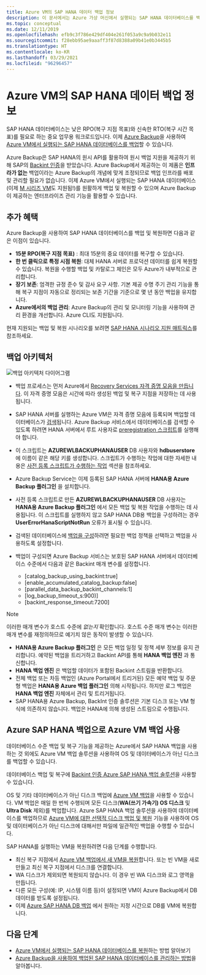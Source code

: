 ```yaml
---
title: Azure VM의 SAP HANA 데이터 백업 정보
description: 이 문서에서는 Azure 가상 머신에서 실행되는 SAP HANA 데이터베이스를 백업하는 방법에 대해 알아봅니다.
ms.topic: conceptual
ms.date: 12/11/2019
ms.openlocfilehash: efb9c3f786e429df404e261f053a9c9a9b032e11
ms.sourcegitcommit: f28ebb95ae9aaaff3f87d8388a09b41e0b3445b5
ms.translationtype: HT
ms.contentlocale: ko-KR
ms.lasthandoff: 03/29/2021
ms.locfileid: "96296457"
---
```

# <a name="about-sap-hana-database-backup-in-azure-vms"></a>Azure VM의 SAP HANA 데이터 백업 정보

SAP HANA 데이터베이스는 낮은 RPO(복구 지점 목표)와 신속한 RTO(복구 시간 목표)를 필요로 하는 중요 업무용 워크로드입니다. 이제 [Azure Backup](./backup-overview.md)을 사용하여 [Azure VM에서 실행되는 SAP HANA 데이터베이스를 백업](./tutorial-backup-sap-hana-db.md)할 수 있습니다.

Azure Backup은 SAP HANA의 원시 API를 활용하여 원시 백업 지원을 제공하기 위해 SAP의 [Backint 인증](https://www.sap.com/dmc/exp/2013_09_adpd/enEN/#/d/solutions?id=8f3fd455-a2d7-4086-aa28-51d8870acaa5)을 받았습니다. Azure Backup에서 제공하는 이 제품은 **인프라가 없는** 백업이라는 Azure Backup의 개념에 맞게 조정되므로 백업 인프라를 배포 및 관리할 필요가 없습니다. 이제 Azure VM에서 실행되는 SAP HANA 데이터베이스(이제 [M 시리즈 VM](../virtual-machines/m-series.md)도 지원됨!)를 원활하게 백업 및 복원할 수 있으며 Azure Backup이 제공하는 엔터프라이즈 관리 기능을 활용할 수 있습니다.

## <a name="added-value"></a>추가 혜택

Azure Backup을 사용하여 SAP HANA 데이터베이스를 백업 및 복원하면 다음과 같은 이점이 있습니다.

* **15분 RPO(복구 지점 목표)** : 최대 15분의 중요 데이터를 복구할 수 있습니다.
* **한 번 클릭으로 특정 시점 복원**: 대체 HANA 서버로 프로덕션 데이터를 쉽게 복원할 수 있습니다. 복원을 수행할 백업 및 카탈로그 체인은 모두 Azure가 내부적으로 관리합니다.
* **장기 보존**: 엄격한 규정 준수 및 감사 요구 사항. 기본 제공 수명 주기 관리 기능을 통해 복구 지점이 자동으로 정리되는 보존 기간을 기준으로 몇 년 동안 백업을 유지합니다.
* **Azure에서의 백업 관리**: Azure Backup의 관리 및 모니터링 기능을 사용하여 관리 환경을 개선합니다. Azure CLI도 지원됩니다.

현재 지원되는 백업 및 복원 시나리오를 보려면 [SAP HANA 시나리오 지원 매트릭스](./sap-hana-backup-support-matrix.md#scenario-support)를 참조하세요.

## <a name="backup-architecture"></a>백업 아키텍처

![백업 아키텍처 다이어그램](./media/sap-hana-db-about/backup-architecture.png)

* 백업 프로세스는 먼저 Azure에서 [Recovery Services 자격 증명 모음을 만듭니다](./tutorial-backup-sap-hana-db.md#create-a-recovery-services-vault). 이 자격 증명 모음은 시간에 따라 생성된 백업 및 복구 지점을 저장하는 데 사용됩니다.
* SAP HANA 서버를 실행하는 Azure VM은 자격 증명 모음에 등록되며 백업할 데이터베이스가 [검색](./tutorial-backup-sap-hana-db.md#discover-the-databases)됩니다. Azure Backup 서비스에서 데이터베이스를 검색할 수 있도록 하려면 HANA 서버에서 루트 사용자로 [preregistration 스크립트](https://aka.ms/scriptforpermsonhana)를 실행해야 합니다.
* 이 스크립트는 **AZUREWLBACKUPHANAUSER** DB 사용자와 **hdbuserstore** 에 이름이 같은 해당 키를 생성합니다. 스크립트가 수행하는 작업에 대한 자세한 내용은 [사전 등록 스크립트가 수행하는 작업](tutorial-backup-sap-hana-db.md#what-the-pre-registration-script-does) 섹션을 참조하세요.
* Azure Backup Service는 이제 등록된 SAP HANA 서버에 **HANA용 Azure Backup 플러그인** 을 설치합니다.
* 사전 등록 스크립트로 만든 **AZUREWLBACKUPHANAUSER** DB 사용자는 **HANA용 Azure Backup 플러그인** 에서 모든 백업 및 복원 작업을 수행하는 데 사용됩니다. 이 스크립트를 실행하지 않고 SAP HANA DB용 백업을 구성하려는 경우 **UserErrorHanaScriptNotRun** 오류가 표시될 수 있습니다.
* 검색된 데이터베이스에 [백업을 구성](./tutorial-backup-sap-hana-db.md#configure-backup)하려면 필요한 백업 정책을 선택하고 백업을 사용하도록 설정합니다.

* 백업이 구성되면 Azure Backup 서비스는 보호된 SAP HANA 서버에서 데이터베이스 수준에서 다음과 같은 Backint 매개 변수를 설정합니다.
  *  [catalog_backup_using_backint:true]
  *  [enable_accumulated_catalog_backup:false]
  *  [parallel_data_backup_backint_channels:1]
  *  [log_backup_timeout_s:900)]
  *  [backint_response_timeout:7200]

>[!NOTE]
>이러한 매개 변수가 호스트 수준에 *없는지* 확인합니다. 호스트 수준 매개 변수는 이러한 매개 변수를 재정의하므로 예기치 않은 동작이 발생할 수 있습니다.
>

* **HANA용 Azure Backup 플러그인** 은 모든 백업 일정 및 정책 세부 정보를 유지 관리합니다. 예약된 백업을 트리거하고 Backint API를 통해 **HANA 백업 엔진** 과 통신합니다.
* **HANA 백업 엔진** 은 백업할 데이터가 포함된 Backint 스트림을 반환합니다.
* 전체 백업 또는 차등 백업인 (Azure Portal에서 트리거된) 모든 예약 백업 및 주문형 백업은 **HANA용 Azure 백업 플러그인** 의해 시작됩니다. 하지만 로그 백업은 **HANA 백업 엔진** 자체에서 관리 및 트리거됩니다.
* SAP HANA용 Azure Backup, BackInt 인증 솔루션은 기본 디스크 또는 VM 형식에 의존하지 않습니다. 백업은 HANA에 의해 생성된 스트림으로 수행됩니다.

## <a name="using-azure-vm-backup-with-azure-sap-hana-backup"></a>Azure SAP HANA 백업으로 Azure VM 백업 사용

데이터베이스 수준 백업 및 복구 기능을 제공하는 Azure에서 SAP HANA 백업을 사용하는 것 외에도 Azure VM 백업 솔루션을 사용하여 OS 및 데이터베이스가 아닌 디스크를 백업할 수 있습니다.

데이터베이스 백업 및 복구에 [Backint 인증 Azure SAP HANA 백업 솔루션](#backup-architecture)을 사용할 수 있습니다.

OS 및 기타 데이터베이스가 아닌 디스크 백업에 [Azure VM 백업](backup-azure-vms-introduction.md)을 사용할 수 있습니다. VM 백업은 매일 한 번씩 수행되며 모든 디스크(**WA(쓰기 가속기) OS 디스크** 및 **Ultra Disk** 제외)를 백업합니다. Azure SAP HANA 백업 솔루션을 사용하여 데이터베이스를 백업하므로 [Azure VM에 대한 선택적 디스크 백업 및 복원](selective-disk-backup-restore.md) 기능을 사용하여 OS 및 데이터베이스가 아닌 디스크에 대해서만 파일에 일관적인 백업을 수행할 수 있습니다.

SAP HANA를 실행하는 VM을 복원하려면 다음 단계를 수행합니다.

* 최신 복구 지점에서 [Azure VM 백업에서 새 VM을 복원](backup-azure-arm-restore-vms.md)합니다. 또는 빈 VM을 새로 만들고 최신 복구 지점에서 디스크를 연결합니다.
* WA 디스크가 제외되면 복원되지 않습니다. 이 경우 빈 WA 디스크와 로그 영역을 만듭니다.
* 다른 모든 구성(예: IP, 시스템 이름 등)이 설정되면 VM이 Azure Backup에서 DB 데이터를 받도록 설정됩니다.
* 이제 [Azure SAP HANA DB 백업](sap-hana-db-restore.md#restore-to-a-point-in-time-or-to-a-recovery-point) 에서 원하는 지정 시간으로 DB를 VM에 복원합니다.

## <a name="next-steps"></a>다음 단계

* [Azure VM에서 실행되는 SAP HANA 데이터베이스를 복원](./sap-hana-db-restore.md)하는 방법 알아보기
* [Azure Backup을 사용하여 백업된 SAP HANA 데이터베이스를 관리하는 방법](./sap-hana-db-manage.md)을 알아봅니다.
